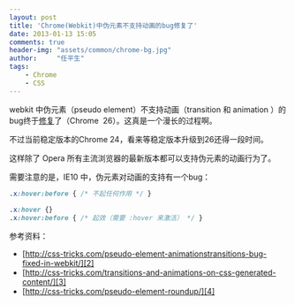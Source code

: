 ```yaml
---
layout: post
title: 'Chrome(Webkit)中伪元素不支持动画的bug修复了'
date: 2013-01-13 15:05
comments: true
header-img: "assets/common/chrome-bg.jpg"
author:     "任平生"
tags:
    - Chrome
    - CSS
---
```



webkit 中伪元素（pseudo element）不支持动画（transition 和 animation ）的bug终于[修复][1]了（Chrome  26）。这真是一个漫长的过程啊。  
  
不过当前稳定版本的Chrome 24，看来等稳定版本升级到26还得一段时间。  
  
  
这样除了 Opera 所有主流浏览器的最新版本都可以支持伪元素的动画行为了。  
  
  
需要注意的是，IE10 中，伪元素对动画的支持有一个bug：  
  
```css
.x:hover:before { /* 不起任何作用 */ }
  
.x:hover {}  
.x:hover:before { /* 起效（需要 :hover 来激活） */ }
```

  
参考资料：

* [http://css-tricks.com/pseudo-element-animationstransitions-bug-fixed-in-webkit/][2]  
* [http://css-tricks.com/transitions-and-animations-on-css-generated-content/][3]  
* [http://css-tricks.com/pseudo-element-roundup/][4]  
  


[1]: http://trac.webkit.org/changeset/138632
[2]: http://css-tricks.com/pseudo-element-animationstransitions-bug-fixed-in-webkit/
[3]: http://css-tricks.com/transitions-and-animations-on-css-generated-content/
[4]: http://css-tricks.com/pseudo-element-roundup/